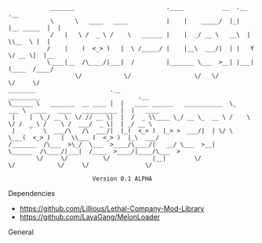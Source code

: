                 _______                          .____           __  .__           .__                          
                \      \   ____   ____           |    |    _____/  |_|  |__ _____  |  |                         
                /   |   \ /  _ \ /    \   ______ |    |  _/ __ \   __\  |  \\__  \ |  |                         
               /    |    (  <_> )   |  \ /_____/ |    |__\  ___/|  | |   Y  \/ __ \|  |__                       
               \____|__  /\____/|___|  /         |_______ \___  >__| |___|  (____  /____/                       
                       \/            \/                  \/   \/          \/     \/                             
    ________                     .__                               _________                            .__          
    \______ \   _______  __ ____ |  |   ____ ______   ___________  \_   ___ \  ____   ____   __________ |  |   ____  
     |    |  \_/ __ \  \/ // __ \|  |  /  _ \\____ \_/ __ \_  __ \ /    \  \/ /  _ \ /    \ /  ___/  _ \|  | _/ __ \ 
     |    `   \  ___/\   /\  ___/|  |_(  <_> )  |_> >  ___/|  | \/ \     \___(  <_> )   |  \\___ (  <_> )  |_\  ___/ 
    /_______  /\___  >\_/  \___  >____/\____/|   __/ \___  >__|     \______  /\____/|___|  /____  >____/|____/\___  >
            \/     \/          \/            |__|        \/                \/            \/     \/                \/ 
	
							Version 0.1 ALPHA



Dependencies
- https://github.com/Lillious/Lethal-Company-Mod-Library
- https://github.com/LavaGang/MelonLoader

General